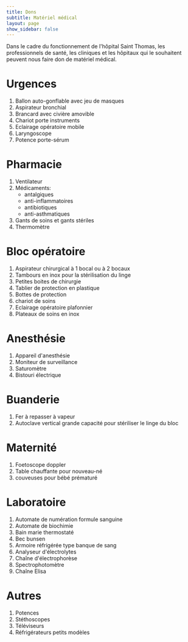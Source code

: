 ```yaml
---
title: Dons
subtitle: Matériel médical
layout: page
show_sidebar: false
---
```


Dans le cadre du fonctionnement de l'hôpital Saint Thomas, les professionnels de santé, les cliniques et les hôpitaux qui le souhaitent peuvent nous faire don de matériel médical.


# Urgences

1. Ballon auto-gonflable avec jeu de masques 
2. Aspirateur bronchial 
3. Brancard avec civière amovible 
4. Chariot porte instruments 
5. Eclairage opératoire mobile 
6. Laryngoscope 
7. Potence porte-sérum 

# Pharmacie

1. Ventilateur 
2. Médicaments: 
   * antalgiques
   * anti-inflammatoires
   * antibiotiques
   * anti-asthmatiques 
3. Gants de soins et gants stériles 
4. Thermomètre 

# Bloc opératoire

1. Aspirateur chirurgical à 1 bocal ou à 2 bocaux 
2. Tambours en inox pour la stérilisation du linge 
3. Petites boites de chirurgie
4. Tablier de protection en plastique 
5. Bottes de protection 
6. chariot de soins 
7. Eclairage opératoire plafonnier 
8. Plateaux de soins en inox 

# Anesthésie

1. Appareil d'anesthésie 
2. Moniteur de surveillance
3. Saturomètre
4. Bistouri électrique 

# Buanderie

1. Fer à repasser à vapeur 
2. Autoclave vertical grande capacité pour stériliser le linge du bloc

# Maternité

1. Foetoscope doppler 
2. Table chauffante pour nouveau-né
3. couveuses pour bébé prématuré 


# Laboratoire

1. Automate de numération formule sanguine 
2. Automate de biochimie 
3. Bain marie thermostaté 
4. Bec bunsen
5. Armoire réfrigérée type banque de sang 
6. Analyseur d'électrolytes 
7. Chaîne d'électrophorèse 
8. Spectrophotomètre 
9. Chaîne Elisa 

# Autres

1. Potences
2. Stéthoscopes
3. Téléviseurs
4. Réfrigérateurs petits modèles
